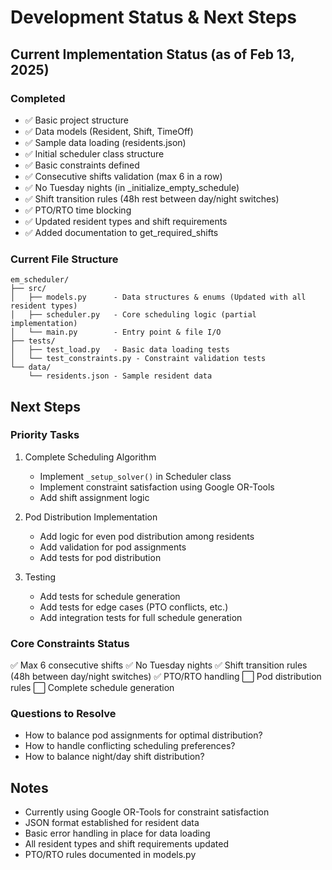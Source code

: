 # Development Status & Next Steps

## Current Implementation Status (as of Feb 13, 2025)

### Completed
- ✅ Basic project structure
- ✅ Data models (Resident, Shift, TimeOff)
- ✅ Sample data loading (residents.json)
- ✅ Initial scheduler class structure
- ✅ Basic constraints defined
- ✅ Consecutive shifts validation (max 6 in a row)
- ✅ No Tuesday nights (in _initialize_empty_schedule)
- ✅ Shift transition rules (48h rest between day/night switches)
- ✅ PTO/RTO time blocking
- ✅ Updated resident types and shift requirements
- ✅ Added documentation to get_required_shifts

### Current File Structure
```
em_scheduler/
├── src/
│   ├── models.py      - Data structures & enums (Updated with all resident types)
│   ├── scheduler.py   - Core scheduling logic (partial implementation)
│   └── main.py        - Entry point & file I/O
├── tests/
│   ├── test_load.py   - Basic data loading tests
│   └── test_constraints.py - Constraint validation tests
└── data/
    └── residents.json - Sample resident data
```

## Next Steps

### Priority Tasks
1. Complete Scheduling Algorithm
   - Implement `_setup_solver()` in Scheduler class
   - Implement constraint satisfaction using Google OR-Tools
   - Add shift assignment logic

2. Pod Distribution Implementation
   - Add logic for even pod distribution among residents
   - Add validation for pod assignments
   - Add tests for pod distribution

3. Testing
   - Add tests for schedule generation
   - Add tests for edge cases (PTO conflicts, etc.)
   - Add integration tests for full schedule generation

### Core Constraints Status
✅ Max 6 consecutive shifts
✅ No Tuesday nights
✅ Shift transition rules (48h between day/night switches)
✅ PTO/RTO handling
⬜ Pod distribution rules
⬜ Complete schedule generation

### Questions to Resolve
- How to balance pod assignments for optimal distribution?
- How to handle conflicting scheduling preferences?
- How to balance night/day shift distribution?

## Notes
- Currently using Google OR-Tools for constraint satisfaction
- JSON format established for resident data
- Basic error handling in place for data loading
- All resident types and shift requirements updated
- PTO/RTO rules documented in models.py
